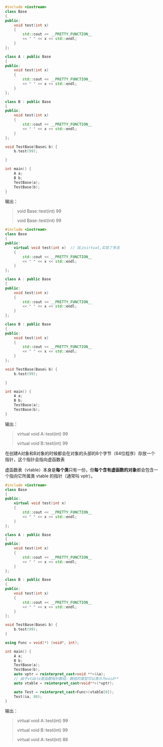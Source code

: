 ```c++
#include <iostream>
class Base
{
public:
    void test(int x) 
    {
        std::cout << __PRETTY_FUNCTION__ 
        << " " << x << std::endl;
    }
};

class A : public Base
{
public:
    void test(int x) 
    {
        std::cout << __PRETTY_FUNCTION__ 
        << " " << x << std::endl;
    }
};

class B : public Base
{
public:
    void test(int x) 
    {
        std::cout << __PRETTY_FUNCTION__ 
        << " " << x << std::endl;
    }
};

void TestBase(Base& b) {
    b.test(99);

}

int main() {
    A a;
    B b;
    TestBase(a);
    TestBase(b);
}
```

输出：

> void Base::test(int) 99
>
> void Base::test(int) 99

```cpp
#include <iostream>
class Base
{
public:
    virtual void test(int x)  // 加上virtual,实现了多态
    {
        std::cout << __PRETTY_FUNCTION__ 
        << " " << x << std::endl;
    }
};

class A : public Base
{
public:
    void test(int x) 
    {
        std::cout << __PRETTY_FUNCTION__ 
        << " " << x << std::endl;
    }
};

class B : public Base
{
public:
    void test(int x) 
    {
        std::cout << __PRETTY_FUNCTION__ 
        << " " << x << std::endl;
    }
};

void TestBase(Base& b) {
    b.test(99);

}

int main() {
    A a;
    B b;
    TestBase(a);
    TestBase(b);
}
```

输出：

> virtual void A::test(int) 99
>
> virtual void B::test(int) 99



在创建A对象和B对象的时候都会在对象的头部的8个字节（64位程序）存放一个指针，这个指针会指向虚函数表

虚函数表（vtable）本身是**每个类**只有一份，但**每个含有虚函数的对象**都会包含一个指向它所属类 vtable 的指针（通常叫 vptr）。

```cpp
#include <iostream>
class Base
{
public:
    virtual void test(int x) 
    {
        std::cout << __PRETTY_FUNCTION__ 
        << " " << x << std::endl;
    }
};

class A : public Base
{
public:
    void test(int x) 
    {
        std::cout << __PRETTY_FUNCTION__ 
        << " " << x << std::endl;
    }
};

class B : public Base
{
public:
    void test(int x) 
    {
        std::cout << __PRETTY_FUNCTION__ 
        << " " << x << std::endl;
    }
};

void TestBase(Base& b) {
    b.test(99);
}

using Func = void(*) (void*, int);

int main() {
    A a;
    B b;
    TestBase(a);
    TestBase(b);
    auto vptr = reinterpret_cast<void **>(&a);
  	// 由于vtable是函数指针数组，数组的类型可以表示为void**
    auto vtable = reinterpret_cast<void**>(*vptr);

    auto Test = reinterpret_cast<Func>(vtable[0]);
    Test(&a, 88);
}
```

输出：

> virtual void A::test(int) 99
>
> virtual void B::test(int) 99
>
> virtual void A::test(int) 88





